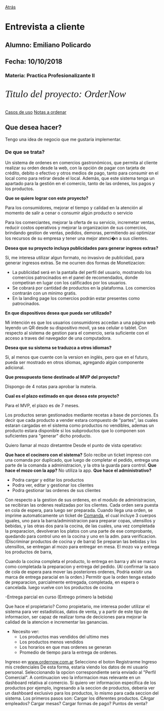 [Atrás](Index.md)

# Entrevista a cliente
## Alumno: Emiliano Policardo
## Fecha: 10/10/2018
### Materia: Practica Profesionalizante II

<p style="font-family: times, serif; font-size:24pt; font-style:italic">
 Titulo del proyecto: OrderNow
</p>

[Casos de uso](UseCases.md)
[Notas a ordenar](Notas.md)

## Que desea hacer?

Tengo una idea de negocio que me gustaría implementar.

### De que se trata?

Un sistema de ordenes en comercios gastronómicos, que permita al cliente realizar su orden desde la web, con la opción de pagar con tarjeta de crédito, debito o efectivo y otros medios de pago, tanto para consumir en el local como para retirar desde el local.
Además, que este sistema tenga un apartado para la gestión en el comercio, tanto de las ordenes, los pagos y los productos.


**Que se quiere lograr con este proyecto?**

Para los consumidores, mejorar el tiempo y calidad en la atención al momento de salir a cenar o consumir algún producto o servicio

Para los comerciantes, mejorar la oferta de su servicio, incremetar ventas, reducir costos operativos y mejorar la organizacion de sus comercios, brindando gestion de ventas, pedidos, demoras, permitiendo asi optimizar los recursos de su empresa y tener una mejor atenci�n a sus clientes.

**Desea que su proyecto incluya publicidades para generar ingreos extras?**

Si, me interesa utilizar algun formato, no invasivo de publicidad, para generar ingresos extras.
Se me ocurren dos formas de Monetizacion:
- La publicidad será en la pantalla del perfil del usuario, mostrando los comercios patrocinados en el panel de recomendados, donde competiran en lugar con los calificados por los usuarios.
- Se cobrará por cantidad de productos en la plataforma. Los comercios contrarán con un minimo gratis.
- En la landing page los comercios podrán estar presentes como patrocinados.

**En que dispositivos desea que pueda ser utilizado?**

Mi intención es que los usuarios consumidores accedan a una página web leyendo un QR desde su dispositivo movil, ya sea celular o tablet.
Con respecto al sistema de gestion para el comercio, seria suficiente con el acceso a traves del navegador de una computadora.

**Desea que su sistema se traduzca a otros idiomas?**

Si, al menos que cuente con la version en inglés, pero que en el futuro, pueda ser mostrado en otros idiomas, agregando algún componente adicional.

**Que presupuesto tiene destinado al MVP del proyecto?**

Dispongo de 4 notas para aprobar la materia.

**Cual es el plazo estimado en que desea este proyecto?**

Para el MVP, el plazo es de 7 meses.


Los productos seran gestionados mediante recetas a base de porciones. Es decir que cada producto a vender estara compuesto de "partes", las cuales estaran cargadas en el sistema como productos no vendibles, ademas un producto estara disponible si los subproductos que lo componen son suficientes para "generar" dicho producto.


Quiero llamar al mozo diretamtne
Desde el punto de vista operativo:

**Que hace el cocinero con el sistema?**
Solo recibe un ticket impreso con una comanda por duplicado, que luego de completar el pedido, entrega una parte de la comanda a administracion, y la otra la guarda para control.
**Que hace el mozo con la app?**
No utiliza la app.
**Que hace el administrativo?**
- Podra cargar y editar los productos
- Podra ver, editar y gestionar los clientes
- Podra gestionar las ordenes de sus clientes

Con respecto a la gestion de sus ordenes, en el modulo de administracion, se recibiran las ordenes realizadas por los clientes.
Cada orden sera puesta en cola de espera, para luego ser preparada.
Cuando llega una orden, se imprime automaticamente un ticket de [Comanda](Comanda.md), el cual incluye 3 cuerpos iguales, 
uno para la barra/administracion para preparar copas, utensillos y bebidas, y las otras dos para la cocina, de las cuales, una vez completada la preparacion, devolveran los platos con una parte de ese comprobante, quedando para control uno en la cocina y uno en la adm. para verificacion.
(Discriminar productos de cocina y de barra)
Se preparan las bebidas y los utensillos, se entregan al mozo para entregar en mesa.
El mozo va y entrega los productos de barra, 

Cuando la cocina completa el producto, lo entrega en barra y ahi se marca como completada la preparacion y entrega del pedido. (Al confirmar la saco de cola de espera para mover las posteriores ordenes, Podria existir una marca de entrega paracial en la orden.)
Permitir que la orden tenga estado de 
preparacion, 
parcialmente entregada,
 completada, 
 en espera o 
 cancelada.
 luego vuelve con los productos de cocina



-Entrega parcial en curso (Entrego primero la bebida)

Que hace el propietario?
Como propietario, me interesa poder utilizar el sistema para ver estadisticas, datos de venta, y a partir de este
tipo de informacion, ser capaz de realizar toma de deciciones para mejorar la calidad de la atencion e incrementar las 
ganancias.
- Necesito ver:
	- Los productos mas vendidos del ultimo mes
	- Los productos menos vendidos
    - Los horarios en que mas ordenes se generan
    - Promedio de tiempo para la entrega de ordenes.

Ingreso en www.ordernow.com.ar
Selecciono el boton Registrarme
Ingreso mis credenciales
De esta forma, estaria viendo los datos de mi usuario personal.
Seleccionando la opcion correspondiente seria enviado al "Perfil Comercial".
A continuacion veo la informacion mas relevante en un dashboard relativa al comercio.
Si quiero ver informacion especifica de los productos por ejemplo, ingresando a la seccion de productos, deberia ver un dashboard
exclusivo para los productos, lo mismo para cada seccion del sistema.
Los primeros pasos son: 
Cargar los diferentes productos.
CArgar empleados?
Cargar mesas?
Cargar formas de pago?
Puntos de venta?



